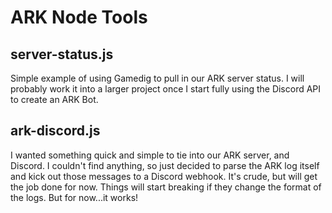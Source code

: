 # ARK Node Tools

## server-status.js

Simple example of using Gamedig to pull in our ARK server status. I will probably work it into a larger project once I start fully using the Discord API to create an ARK Bot.

## ark-discord.js

I wanted something quick and simple to tie into our ARK server, and Discord.  I couldn't find anything, so just decided to parse the ARK log itself and kick out those messages to a Discord webhook.  It's crude, but will get the job done for now.  Things will start breaking if they change the format of the logs. But for now...it works!
